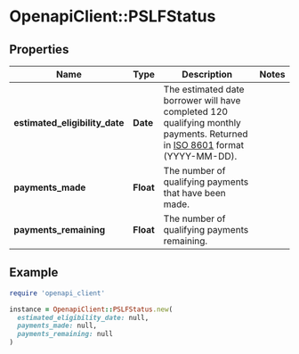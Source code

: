 # OpenapiClient::PSLFStatus

## Properties

| Name | Type | Description | Notes |
| ---- | ---- | ----------- | ----- |
| **estimated_eligibility_date** | **Date** | The estimated date borrower will have completed 120 qualifying monthly payments. Returned in [ISO 8601](https://wikipedia.org/wiki/ISO_8601) format (YYYY-MM-DD). |  |
| **payments_made** | **Float** | The number of qualifying payments that have been made. |  |
| **payments_remaining** | **Float** | The number of qualifying payments remaining. |  |

## Example

```ruby
require 'openapi_client'

instance = OpenapiClient::PSLFStatus.new(
  estimated_eligibility_date: null,
  payments_made: null,
  payments_remaining: null
)
```


